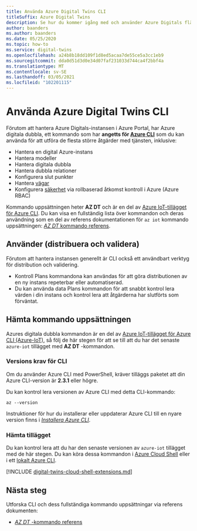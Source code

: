```yaml
---
title: Använda Azure Digital Twins CLI
titleSuffix: Azure Digital Twins
description: Se hur du kommer igång med och använder Azure Digitals flätade CLI.
author: baanders
ms.author: baanders
ms.date: 05/25/2020
ms.topic: how-to
ms.service: digital-twins
ms.openlocfilehash: a24b8b18dd109f1d8ed5acaa7de55ce5a3cc1eb9
ms.sourcegitcommit: dda0d51d3d0e34d07faf231033d744ca4f2bbf4a
ms.translationtype: MT
ms.contentlocale: sv-SE
ms.lasthandoff: 03/05/2021
ms.locfileid: "102201115"
---
```

# <a name="use-the-azure-digital-twins-cli"></a>Använda Azure Digital Twins CLI

Förutom att hantera Azure Digitals-instansen i Azure Portal, har Azure digitala dubbla, ett kommando som har **angetts för [Azure CLI](/cli/azure/what-is-azure-cli)** som du kan använda för att utföra de flesta större åtgärder med tjänsten, inklusive:
* Hantera en digital Azure-instans
* Hantera modeller
* Hantera digitala dubbla
* Hantera dubbla relationer
* Konfigurera slut punkter
* Hantera [vägar](concepts-route-events.md)
* Konfigurera [säkerhet](concepts-security.md) via rollbaserad åtkomst kontroll i Azure (Azure RBAC)

Kommando uppsättningen heter **AZ DT** och är en del av [Azure IoT-tillägget för Azure CLI](https://github.com/Azure/azure-iot-cli-extension). Du kan visa en fullständig lista över kommandon och deras användning som en del av referens dokumentationen för `az iot` kommando uppsättningen: [ *AZ DT* kommando referens](/cli/azure/ext/azure-iot/dt).

## <a name="uses-deploy-and-validate"></a>Använder (distribuera och validera)

Förutom att hantera instansen generellt är CLI också ett användbart verktyg för distribution och validering.
* Kontroll Plans kommandona kan användas för att göra distributionen av en ny instans repeterbar eller automatiserad.
* Du kan använda data Plans kommandon för att snabbt kontrol lera värden i din instans och kontrol lera att åtgärderna har slutförts som förväntat.

## <a name="get-the-command-set"></a>Hämta kommando uppsättningen

Azures digitala dubbla kommandon är en del av [Azure IoT-tillägget för Azure CLI (Azure-IoT)](https://github.com/Azure/azure-iot-cli-extension), så följ de här stegen för att se till att du har det senaste `azure-iot` tillägget med **AZ DT** -kommandon.

### <a name="cli-version-requirements"></a>Versions krav för CLI

Om du använder Azure CLI med PowerShell, kräver tilläggs paketet att din Azure CLI-version är **2.3.1** eller högre.

Du kan kontrol lera versionen av Azure CLI med detta CLI-kommando:
```azurecli
az --version
```

Instruktioner för hur du installerar eller uppdaterar Azure CLI till en nyare version finns i [*Installera Azure CLI*](/cli/azure/install-azure-cli).

### <a name="get-the-extension"></a>Hämta tillägget

Du kan kontrol lera att du har den senaste versionen av `azure-iot` tillägget med de här stegen. Du kan köra dessa kommandon i [Azure Cloud Shell](../cloud-shell/overview.md) eller i ett [lokalt Azure CLI](/cli/azure/install-azure-cli).

[!INCLUDE [digital-twins-cloud-shell-extensions.md](../../includes/digital-twins-cloud-shell-extensions.md)]

## <a name="next-steps"></a>Nästa steg

Utforska CLI och dess fullständiga kommando uppsättningar via referens dokumenten:
* [*AZ DT* -kommando referens](/cli/azure/ext/azure-iot/dt)